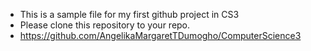 - This is a sample file for my first github project in CS3
- Please clone this repository to your repo.
- https://github.com/AngelikaMargaretTDumogho/ComputerScience3
